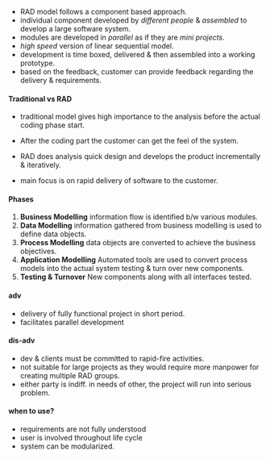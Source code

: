 
- RAD model follows a component based approach. 
- individual component developed by *different people* & *assembled* to develop a large software system. 
- modules are developed in *parallel* as if they are *mini projects*. 
- *high speed* version of linear sequential model. 
- development is time boxed, delivered & then assembled into a working prototype. 
- based on the feedback, customer can provide feedback regarding the delivery & requirements. 

#### Traditional vs RAD 

- traditional model gives high importance to the analysis before the actual coding phase start. 
- After the coding part the customer can get the feel of the system.


- RAD does analysis quick design and develops the product incrementally & iteratively.
- main focus is on rapid delivery of software to the customer. 

#### Phases
1. **Business Modelling** information flow is identified b/w various modules. 
2. **Data Modelling** information gathered from business modelling is used to define data objects. 
3. **Process Modelling** data objects are converted to achieve the business objectives. 
4. **Application Modelling** Automated tools are used to convert process models into the actual system testing & turn over new components.
5. **Testing & Turnover** New components along with all interfaces tested.

#### adv 
- delivery of fully functional project in short period. 
- facilitates parallel development 

#### dis-adv
- dev & clients must be committed to rapid-fire activities. 
- not suitable for large projects as they would require more manpower for creating multiple RAD groups. 
- either party is indiff. in needs of other, the project will run into serious problem. 
#### when to use? 
- requirements are not fully understood
- user is involved throughout life cycle
- system can be modularized. 

